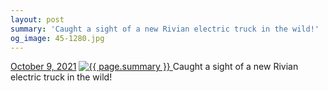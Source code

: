 ```yaml
---
layout: post
summary: 'Caught a sight of a new Rivian electric truck in the wild!'
og_image: 45-1280.jpg
---
```


<p>
  <time>
    <a href="/45">October 9, 2021</a>
  </time>
  <a href="/45">
    <img src="{{ site.assets_url }}/45-640.jpg" srcset="{{ site.assets_url }}/45-320.jpg 320w, {{ site.assets_url }}/45-640.jpg 640w, {{ site.assets_url }}/45-960.jpg 960w, {{ site.assets_url }}/45-1280.jpg 1280w" sizes="(min-width: 700px) 50vw, calc(100vw - 2rem)" alt="{{ page.summary }}" />
  </a>
  <span>Caught a sight of a new Rivian electric truck in the wild!</span>
</p>

